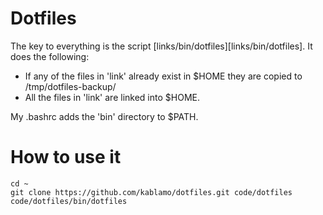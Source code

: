 Dotfiles
========

The key to everything is the script [links/bin/dotfiles][links/bin/dotfiles].
It does the following:

* If any of the files in 'link' already exist in $HOME they are copied to /tmp/dotfiles-backup/
* All the files in 'link' are linked into $HOME.

My .bashrc adds the 'bin' directory to $PATH.


How to use it
=============

    cd ~
    git clone https://github.com/kablamo/dotfiles.git code/dotfiles
    code/dotfiles/bin/dotfiles

